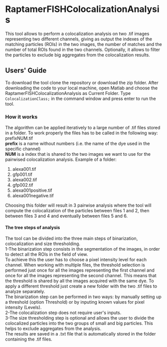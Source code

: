 # RaptamerFISHColocalizationAnalysis
This tool allows to perform a colocalization analysis on two .tif images representing two different channels, giving as output the indexes of the matching particles (ROIs) in the two images, the number of matches and the number of total ROIs found in the two channels.
Optionally, it allows to filter the particles to exclude big aggregates from the colocalization results.


## <a name="uguide"></a>Users' Guide
To download the tool clone the repository or download the zip folder.
After downloading the code to your local machine, open Matlab and choose the RaptamerFISHColocalizationAnalysis as Current Folder.
Type `ColocalizationClass;` in the command window and press enter to run the tool.

### <a name="howworks"></a>How it works
The algorithm can be applied iteratively to a large number of .tif files stored in a folder. To work properly the files has to be called in the following way:
prefixNUM.tif
<br/>**prefix** is a name without numbers (i.e. the name of the dye used in the specific channel)
<br/>**NUM** is a index that is shared to the two images we want to use for the pairwised colocalization analysis.
Example of a folder:
1) alexa001.tif
2) gfp001.tif 
3) alexa002.tif
4) gfp002.tif 
5) alexa001positive.tif
6) alexa001negative.tif

Choosing this folder will result in 3 pairwise analysis where the tool will compute the colocalization of the particles between files 1 and 2,
then between files 3 and 4 and eventually between files 5 and 6.

#### <a name="steps"></a>The tree steps of analysis
The tool can be divided into the three main steps of binarization, colocalization and size thresholding.
<br/>1-The binarization step consists in the segmentation of the images, in order to detect all the ROIs in the field of view. 
<br/>To achieve this the user has to choose a pixel intensity level for each channel. When working with multiple files, the threshold selection is performed just once for all the images representing the first channel and once for all the images representing the second channel. This means that the threshold is shared by all the images acquired with the same dye. To apply a different threshold just create a new folder with the two .tif files to analyze separately.
<br/>The binarization step can be performed in two ways: by manually setting up a threshold (option Threshold) or by inputing known values for pixel intensity (Levels).
<br/>2-The colocalization step does not require user's inputs.
<br/>3-The size thresholding step is optional and allows the user to divide the colocalized particles into the two groups of small and big particles. This helps to exclude aggregates from the analysis.
<br/>The results are saved in a .txt file that is automatically stored in the folder containing the .tif files.



